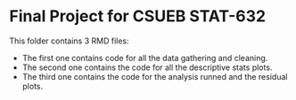 # Final Project for CSUEB STAT-632
This folder contains 3 RMD files:
- The first one contains code for all the data gathering and cleaning.
- The second one contains the code for all the descriptive stats plots.
- The third one contains the code for the analysis runned and the residual plots.
